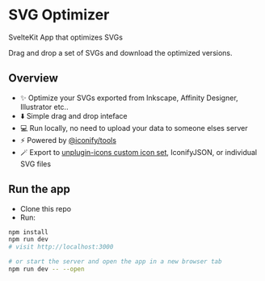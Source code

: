 # SVG Optimizer

SvelteKit App that optimizes SVGs

Drag and drop a set of SVGs and download the optimized versions.

## Overview

- ✨ Optimize your SVGs exported from Inkscape, Affinity Designer, Illustrator etc..
- ⬇️ Simple drag and drop inteface
- 💻 Run locally, no need to upload your data to someone elses server
- ⚡ Powered by [@iconify/tools](https://github.com/iconify/tools)
- 🪄 Export to [unplugin-icons custom icon set](https://github.com/antfu/unplugin-icons#custom-icons), IconifyJSON, or individual SVG files

## Run the app

- Clone this repo
- Run:

```bash
npm install
npm run dev
# visit http://localhost:3000

# or start the server and open the app in a new browser tab
npm run dev -- --open

```
